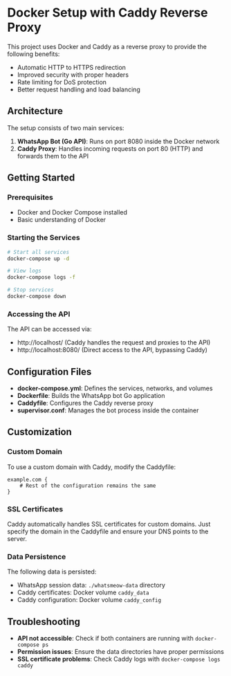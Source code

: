 # Docker Setup with Caddy Reverse Proxy

This project uses Docker and Caddy as a reverse proxy to provide the following benefits:

- Automatic HTTP to HTTPS redirection
- Improved security with proper headers
- Rate limiting for DoS protection
- Better request handling and load balancing

## Architecture

The setup consists of two main services:

1. **WhatsApp Bot (Go API)**: Runs on port 8080 inside the Docker network
2. **Caddy Proxy**: Handles incoming requests on port 80 (HTTP) and forwards them to the API

## Getting Started

### Prerequisites

- Docker and Docker Compose installed
- Basic understanding of Docker

### Starting the Services

```bash
# Start all services
docker-compose up -d

# View logs
docker-compose logs -f

# Stop services
docker-compose down
```

### Accessing the API

The API can be accessed via:

- http://localhost/ (Caddy handles the request and proxies to the API)
- http://localhost:8080/ (Direct access to the API, bypassing Caddy)

## Configuration Files

- **docker-compose.yml**: Defines the services, networks, and volumes
- **Dockerfile**: Builds the WhatsApp bot Go application
- **Caddyfile**: Configures the Caddy reverse proxy
- **supervisor.conf**: Manages the bot process inside the container

## Customization

### Custom Domain

To use a custom domain with Caddy, modify the Caddyfile:

```
example.com {
    # Rest of the configuration remains the same
}
```

### SSL Certificates

Caddy automatically handles SSL certificates for custom domains. Just specify the domain in the Caddyfile and ensure your DNS points to the server.

### Data Persistence

The following data is persisted:

- WhatsApp session data: `./whatsmeow-data` directory
- Caddy certificates: Docker volume `caddy_data`
- Caddy configuration: Docker volume `caddy_config`

## Troubleshooting

- **API not accessible**: Check if both containers are running with `docker-compose ps`
- **Permission issues**: Ensure the data directories have proper permissions
- **SSL certificate problems**: Check Caddy logs with `docker-compose logs caddy` 